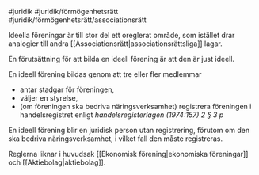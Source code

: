 #juridik #juridik/förmögenhetsrätt #juridik/förmögenhetsrätt/associationsrätt  

Ideella föreningar är till stor del ett oreglerat område, som istället drar analogier till andra [[Associationsrätt|associationsrättsliga]] lagar.

En förutsättning för att bilda en ideell förening är att den är just ideell.

En ideell förening bildas genom att tre eller fler medlemmar
- antar stadgar för föreningen,
- väljer en styrelse,
- (om föreningen ska bedriva näringsverksamhet) registrera föreningen i handelsregistret enligt *handelsregisterlagen (1974:157) 2 § 3 p*

En ideell förening blir en juridisk person utan registrering, förutom om den ska bedriva näringsverksamhet, i vilket fall den måste registreras.

Reglerna liknar i huvudsak [[Ekonomisk förening|ekonomiska föreningar]] och [[Aktiebolag|aktiebolag]].
